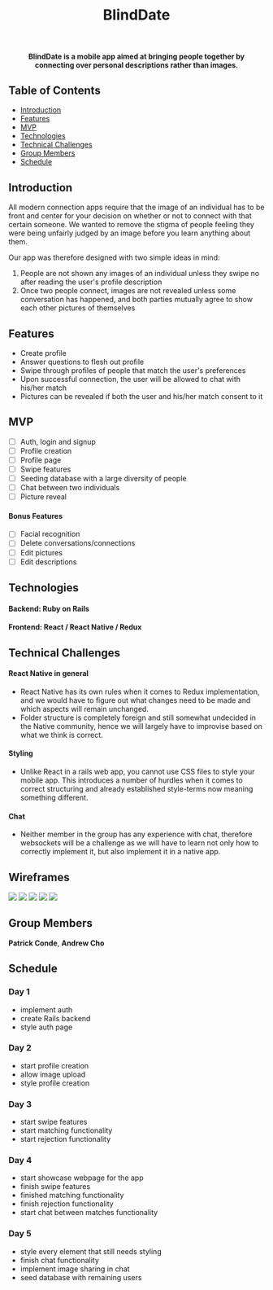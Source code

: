 <h1 align="center"> BlindDate </h1> <br>
<h4 align="center">
    BlindDate is a mobile app aimed at bringing people together by connecting over personal descriptions rather than images.
</h4>

## Table of Contents

- [Introduction](#introduction)
- [Features](#features)
- [MVP](#mvp)
- [Technologies](#technologies)
- [Technical Challenges](#technical-challenges)
- [Group Members](#group-members)
- [Schedule](#schedule)


## Introduction

All modern connection apps require that the image of an individual has to be front and center 
for your decision on whether or not to connect with that certain someone. We wanted to remove the stigma of people feeling they were
being unfairly judged by an image before you learn anything about them.

Our app was therefore designed with two simple ideas in mind:

1. People are not shown any images of an individual unless they swipe no after reading the user's profile description
2. Once two people connect, images are not revealed unless some conversation has happened, and both parties mutually agree to show each other pictures of themselves

## Features

* Create profile
* Answer questions to flesh out profile
* Swipe through profiles of people that match the user's preferences
* Upon successful connection, the user will be allowed to chat with his/her match
* Pictures can be revealed if both the user and his/her match consent to it

## MVP

   - [ ] Auth, login and signup
   - [ ] Profile creation
   - [ ] Profile page
   - [ ] Swipe features
   - [ ] Seeding database with a large diversity of people
   - [ ] Chat between two individuals
   - [ ] Picture reveal
   
#### Bonus Features
   - [ ] Facial recognition
   - [ ] Delete conversations/connections
   - [ ] Edit pictures
   - [ ] Edit descriptions

## Technologies
  #### Backend: Ruby on Rails
  #### Frontend: React / React Native / Redux

## Technical Challenges

#### React Native in general
+ React Native has its own rules when it comes to Redux implementation, and we would have to figure out what changes need to be made and which aspects will remain unchanged. 
+ Folder structure is completely foreign and still somewhat undecided in the Native community, hence we will largely have to improvise based on what we think is correct.

#### Styling
+ Unlike React in a rails web app, you cannot use CSS files to style your mobile app. This introduces a number of hurdles when it comes to correct structuring and already established style-terms now meaning something different.

#### Chat
+ Neither member in the group has any experience with chat, therefore websockets will be a challenge as we will have to learn not only how to correctly implement it, but also implement it in a native app.

## Wireframes

![](https://github.com/pconde705/BlindDate/blob/master/wireframes/user_auth.png)
![](https://github.com/pconde705/BlindDate/blob/master/wireframes/potential_matches.png)
![](https://github.com/pconde705/BlindDate/blob/master/wireframes/edit_profile.png)
![](https://github.com/pconde705/BlindDate/blob/master/wireframes/matches.png)
![](https://github.com/pconde705/BlindDate/blob/master/wireframes/chat.png)
 
## Group Members

**Patrick Conde**,
**Andrew Cho**

## Schedule

### Day 1
  - implement auth
  - create Rails backend
  - style auth page

### Day 2
  - start profile creation
  - allow image upload
  - style profile creation

### Day 3
 - start swipe features
 - start matching functionality
 - start rejection functionality

### Day 4
  - start showcase webpage for the app
  - finish swipe features
  - finished matching functionality
  - finish rejection functionality
  - start chat between matches functionality

### Day 5
  - style every element that still needs styling
  - finish chat functionality
  - implement image sharing in chat
  - seed database with remaining users
